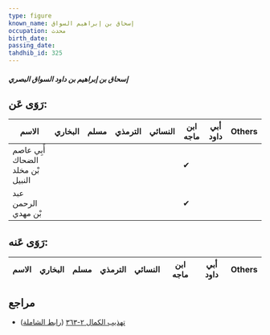 ```yaml
---
type: figure
known_name: إسحاق بن إبراهيم السواق
occupation: محدث
birth_date:
passing_date:
tahdhib_id: 325
---
```

##### إسحاق بن إبراهيم بن داود السواق البصري

## رَوَى عَن:
| الاسم                             | البخاري | مسلم | الترمذي | النسائي | ابن ماجه | أبي داود | Others |
| --------------------------------- | ------- | ---- | ------- | ------- | -------- | -------- | ------ |
| أَبِي عاصم الضحاك بْن مخلد النبيل |         |      |         |         | ✔        |          |        |
| عبد الرحمن بْن مهدي               |         |      |         |         | ✔        |          |        |
## رَوَى عَنه:
| الاسم | البخاري | مسلم | الترمذي | النسائي | ابن ماجه | أبي داود | Others |
| ----- | ------- | ---- | ------- | ------- | -------- | -------- | ------ |
## مراجع
- [تهذيب الكمال ٢-٣٦٣](obsidian://open?vault=Tahdhib-al-Kamal&file=Figures/٣٢٥-إسحاق%20بن%20إبراهيم%20بن%20داود%20السواق%20البصري) ([رابط الشاملة](https://shamela.ws/book/3722/844))